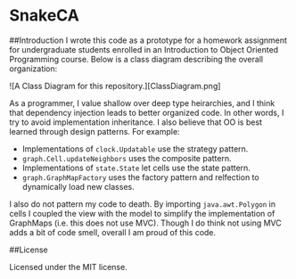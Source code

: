 # SnakeCA

##Introduction
I wrote this code as a prototype for a homework assignment for undergraduate students enrolled in an Introduction to Object Oriented Programming course. Below is a class diagram describing the overall organization:

![A Class Diagram for this repository.][ClassDiagram.png]

As a programmer, I value shallow over deep type heirarchies, and I think that dependency injection leads to better organized code. In other words, I try to avoid implementation inheritance. I also believe that OO is best learned through design patterns. For example:

* Implementations of `clock.Updatable` use the strategy pattern.
* `graph.Cell.updateNeighbors` uses the composite pattern.
* Implementations of `state.State` let cells use the state pattern.
* `graph.GraphMapFactory` uses the factory pattern and relfection to dynamically load new classes.

I also do not pattern my code to death. By importing `java.awt.Polygon` in cells I coupled the view with the model to simplify the implementation of GraphMaps (i.e. this does not use MVC). Though I do think not using MVC adds a bit of code smell, overall I am proud of this code.

##License

Licensed under the MIT license.
